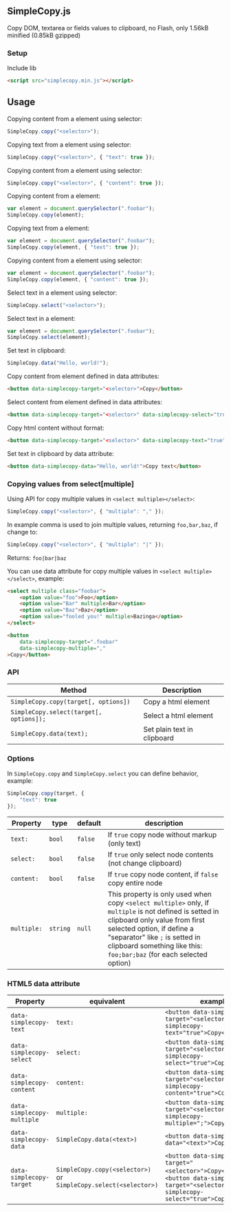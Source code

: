 ## SimpleCopy.js

Copy DOM, textarea or fields values to clipboard, no Flash, only 1.56kB minified (0.85kB gzipped)

### Setup

Include lib

```html
<script src="simplecopy.min.js"></script>
```

## Usage

Copying content from a element using selector:

```javascript
SimpleCopy.copy("<selector>");
```

Copying text from a element using selector:

```javascript
SimpleCopy.copy("<selector>", { "text": true });
```

Copying content from a element using selector:

```javascript
SimpleCopy.copy("<selector>", { "content": true });
```

Copying content from a element:

```javascript
var element = document.querySelector(".foobar");
SimpleCopy.copy(element);
```

Copying text from a element:

```javascript
var element = document.querySelector(".foobar");
SimpleCopy.copy(element, { "text": true });
```

Copying content from a element using selector:

```javascript
var element = document.querySelector(".foobar");
SimpleCopy.copy(element, { "content": true });
```

Select text in a element using selector:

```javascript
SimpleCopy.select("<selector>");
```

Select text in a element:

```javascript
var element = document.querySelector(".foobar");
SimpleCopy.select(element);
```

Set text in clipboard:

```javascript
SimpleCopy.data("Hello, world!");
```

Copy content from element defined in data attributes:

```html
<button data-simplecopy-target="<selector>">Copy</button>
```

Select content from element defined in data attributes:

```html
<button data-simplecopy-target="<selector>" data-simplecopy-select="true">Select text</button>
```

Copy html content without format:

```html
<button data-simplecopy-target="<selector>" data-simplecopy-text="true">Copy</button>
```

Set text in clipboard by data attribute:

```html
<button data-simplecopy-data="Hello, world!">Copy text</button>
```

### Copying values from select[multiple]

Using API for copy multiple values in `<select multiple></select>`:

```javascript
SimpleCopy.copy("<selector>", { "multiple": "," });
```

In example comma is used to join multiple values, returning `foo,bar,baz`, if change to:

```javascript
SimpleCopy.copy("<selector>", { "multiple": "|" });
```

Returns: `foo|bar|baz`

You can use data attribute for copy multiple values in `<select multiple></select>`, example:

```html
<select multiple class="foobar">
    <option value="foo">Foo</option>
    <option value="Bar" multiple>Bar</option>
    <option value="Baz">Baz</option>
    <option value="fooled you!" multiple>Bazinga</option>
</select>

<button
    data-simplecopy-target=".foobar"
    data-simplecopy-multiple=","
>Copy</button>
```

### API

Method | Description
--- | ---
`SimpleCopy.copy(target[, options])` | Copy a html element
`SimpleCopy.select(target[, options]);` | Select a html element
`SimpleCopy.data(text);` | Set plain text in clipboard

### Options

In `SimpleCopy.copy` and `SimpleCopy.select` you can define behavior, example:

```javascript
SimpleCopy.copy(target, {
    "text": true
});
```

Property | type | default | description
--- | --- | --- | ---
`text:` | `bool` | `false` | If `true` copy node without markup (only text)
`select:` | `bool` | `false` | If `true` only select node contents (not change clipboard)
`content:` | `bool` | `false` | If `true` copy node content, if `false` copy entire node
`multiple:` | `string` | `null` | This property is only used when copy `<select multiple>` only, if `multiple` is not defined is setted in clipboard only value from first selected option, if define a "separator" like `;` is setted in clipboard something like this: `foo;bar;baz` (for each selected option)

### HTML5 data attribute

Property | equivalent | example
--- | --- | ---
`data-simplecopy-text` | `text:` | `<button data-simplecopy-target="<selector>" data-simplecopy-text="true">Copy</button>`
`data-simplecopy-select` | `select:` | `<button data-simplecopy-target="<selector>" data-simplecopy-select="true">Copy</button>`
`data-simplecopy-content` | `content:` | `<button data-simplecopy-target="<selector>" data-simplecopy-content="true">Copy</button>`
`data-simplecopy-multiple` | `multiple:` | `<button data-simplecopy-target="<selector>" data-simplecopy-multiple=";">Copy</button>`
`data-simplecopy-data` | `SimpleCopy.data(<text>)` | `<button data-simplecopy-data="<text>">Copy</button>`
`data-simplecopy-target` | `SimpleCopy.copy(<selector>)` or `SimpleCopy.select(<selector>)`  | `<button data-simplecopy-target="<selector>">Copy</button>` or `<button data-simplecopy-target="<selector>" data-simplecopy-select="true">Copy</button>`
